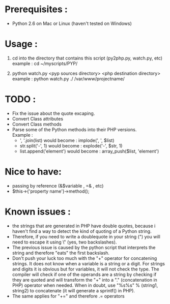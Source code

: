 # Prerequisites :

- Python 2.6 on Mac or Linux (haven't tested on Windows)


# Usage :

1. cd into the directory that contains this script (py2php.py, watch.py, etc)<br/>
example : cd ~/myscripts/PYP/

2. python watch.py &lt;pyp sources directory&gt; &lt;php destination directory&gt;<br/>
example : python watch.py ./ /var/www/projectname/


# TODO :

- Fix the issue about the quote excaping.
- Convert Class attributes
- Convert Class methods
- Parse some of the Python methods into their PHP versions. <br/>
Example :    
    * ', '.join(list) would become : implode(', ', $list) 
    * str.split('-', 1) would become : explode('-', $str, 1)
    * list.append('element') would become : array_push($list, 'element')

# Nice to have:

- passing by reference (&$variable , =& , etc)
- $this-&gt;{'property name'}-&gt;method();

# Known issues :
- the strings that are generated in PHP have double quotes, because i haven't find a way to detect the kind of quoting of a Python string.
- Therefore, if you need to write a doublequote in your string (") you will need to escape it using \\" (yes, two backslashes).
- The previous issue is caused by the python script that interprets the string and therefore "eats" the first backslash.
- Don't push your luck too much with the "+" operator for concatening strings. It does not know when a variable is a string or a digit. For strings and digits it is obvious but for variables, it will not check the type. The compiler will check if one of the operands are a string by checking if they are quoted and will transform the "+" into a "." (concatenation in PHP) operator when needed. When in doubt, use "%s%s" % (string1, string2) to concatenate (it will generate a sprintf() in PHP).
- The same applies for "+=" and therefore .= operators
